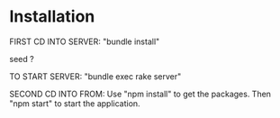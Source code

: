 # Installation

FIRST
CD INTO SERVER:
"bundle install"

seed ?

TO START SERVER:
"bundle exec rake server"

SECOND
CD INTO FROM:
Use "npm install" to get the packages. Then "npm start" to start the application.
